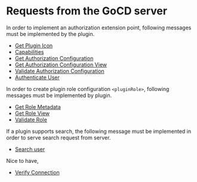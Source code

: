 # Requests from the GoCD server

In order to implement an authorization extension point, following messages must be implemented by the plugin.

* [Get Plugin Icon](#get-plugin-icon)
* [Capabilities](#get-plugin-capabilities)
* [Get Authorization Configuration](#get-authorization-configuration-metadata)
* [Get Authorization Configuration View](#get-authorization-configuration-view)
* [Validate Authorization Configuration](#validate-authorization-configuration)
* [Authenticate User](#authenticate-user)

In order to create plugin role configuration `<pluginRole>`, following messages must be implemented by plugin.

* [Get Role Metadata](#get-role-configuration-metadata)
* [Get Role View](#get-role-configuration-view)
* [Validate Role](#validate-role-configuration)

If a plugin supports search, the following message must be implemented in order to serve search request from server.

* [Search user](#search-users)

Nice to have,

* [Verify Connection](#verify-connection)

